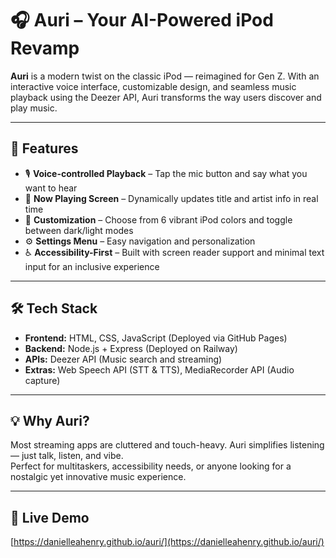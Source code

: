 # 🎧 Auri – Your AI-Powered iPod Revamp

**Auri** is a modern twist on the classic iPod — reimagined for Gen Z. With an interactive voice interface, customizable design, and seamless music playback using the Deezer API, Auri transforms the way users discover and play music.

---

## 🚀 Features

- 🎙️ **Voice-controlled Playback** – Tap the mic button and say what you want to hear  
- 🔄 **Now Playing Screen** – Dynamically updates title and artist info in real time  
- 🎨 **Customization** – Choose from 6 vibrant iPod colors and toggle between dark/light modes  
- ⚙️ **Settings Menu** – Easy navigation and personalization  
- ♿ **Accessibility-First** – Built with screen reader support and minimal text input for an inclusive experience  

---

## 🛠️ Tech Stack

- **Frontend:** HTML, CSS, JavaScript (Deployed via GitHub Pages)  
- **Backend:** Node.js + Express (Deployed on Railway)  
- **APIs:** Deezer API (Music search and streaming)  
- **Extras:** Web Speech API (STT & TTS), MediaRecorder API (Audio capture)  

---

## 💡 Why Auri?

Most streaming apps are cluttered and touch-heavy. Auri simplifies listening — just talk, listen, and vibe.  
Perfect for multitaskers, accessibility needs, or anyone looking for a nostalgic yet innovative music experience.

---

## 🔗 Live Demo  
[https://danielleahenry.github.io/auri/](https://danielleahenry.github.io/auri/)


